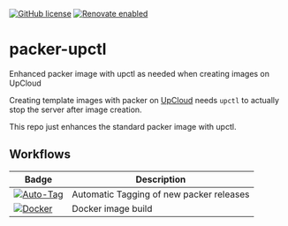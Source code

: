 [![GitHub license](https://img.shields.io/github/license/rwunderer/packer-upctl.svg)](https://github.com/rwunderer/packer-upctl/blob/main/LICENSE)
<a href="https://renovatebot.com"><img alt="Renovate enabled" src="https://img.shields.io/badge/renovate-enabled-brightgreen.svg?style=flat-square"></a>

# packer-upctl
Enhanced packer image with upctl as needed when creating images on UpCloud

Creating template images with packer on [UpCloud](https://upcloud.com) needs `upctl` to 
actually stop the server after image creation.

This repo just enhances the standard packer image with upctl.

## Workflows

| Badge      | Description
|------------|---------
|[![Auto-Tag](https://github.com/rwunderer/packer-upctl/actions/workflows/renovate-create-tag.yml/badge.svg)](https://github.com/rwunderer/packer-upctl/actions/workflows/renovate-create-tag.yml) | Automatic Tagging of new packer releases
|[![Docker](https://github.com/rwunderer/packer-upctl/actions/workflows/docker-publish.yml/badge.svg)](https://github.com/rwunderer/packer-upctl/actions/workflows/docker-publish.yml) | Docker image build
